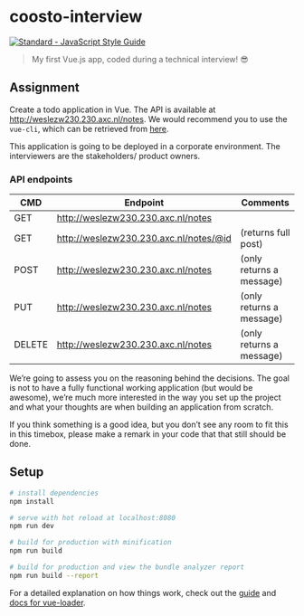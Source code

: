 # coosto-interview

[![Standard - JavaScript Style Guide](https://cdn.rawgit.com/feross/standard/master/badge.svg)](https://github.com/feross/standard)

> My first Vue.js app, coded during a technical interview! 😎

## Assignment

Create a todo application in Vue. The API is available at http://weslezw230.230.axc.nl/notes. We would recommend you to use the `vue­-cli`, which can be retrieved from [here](https://github.com/vuejs/vue­cli).

This application is going to be deployed in a corporate environment. The interviewers are the
stakeholders/ product owners.

### API endpoints

CMD | Endpoint | Comments
--- | --- | ---
GET | http://weslezw230.230.axc.nl/notes
GET | http://weslezw230.230.axc.nl/notes/@id | (returns full post)
POST | http://weslezw230.230.axc.nl/notes | (only returns a message)
PUT | http://weslezw230.230.axc.nl/notes | (only returns a message)
DELETE | http://weslezw230.230.axc.nl/notes | (only returns a message)

We’re going to assess you on the reasoning behind the decisions. The goal is not to have a fully functional working application (but would be awesome), we’re much more interested in the way you set up the project and what your thoughts are when building an application from scratch.

If you think something is a good idea, but you don’t see any room to fit this in this timebox, please make a remark in your code that that still should be done.

## Setup

``` bash
# install dependencies
npm install

# serve with hot reload at localhost:8080
npm run dev

# build for production with minification
npm run build

# build for production and view the bundle analyzer report
npm run build --report
```

For a detailed explanation on how things work, check out the [guide](http://vuejs-templates.github.io/webpack/) and [docs for vue-loader](http://vuejs.github.io/vue-loader).

